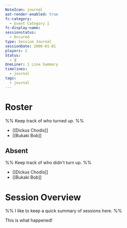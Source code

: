 ```yaml
---
NoteIcon: journal
aat-render-enabled: true
fc-category:
  - Event Category 1
fc-display-name: 
sessionstatus:
  - Occured
type: Session Journal
sessionDate: 2000-01-01
players: 2
Status:
  - ⏳
OneLiner: 1 Line Summary
timelines:
  - journal
tags:
  - journal
---
```

# Roster 

%% Keep track of who turned up. %%

- [[Dickus Chodis]] 
- [[Bukaki Bob]] 

## Absent

%% Keep track of who didn't turn up. %%

- [[Dickus Chodis]] 
- [[Bukaki Bob]] 

# Session Overview

%% I like to keep a quick summary of sessions here. %%

This is what happened! 